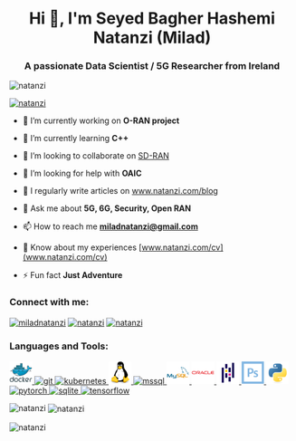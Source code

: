 <h1 align="center">Hi 👋, I'm Seyed Bagher Hashemi Natanzi (Milad)</h1>
<h3 align="center">A passionate Data Scientist / 5G Researcher from Ireland</h3>

<p align="left"> <img src="https://komarev.com/ghpvc/?username=natanzi&label=Profile%20views&color=0e75b6&style=flat" alt="natanzi" /> </p>

<p align="left"> <a href="https://github.com/ryo-ma/github-profile-trophy"><img src="https://github-profile-trophy.vercel.app/?username=natanzi" alt="natanzi" /></a> </p>

- 🔭 I’m currently working on **O-RAN project**

- 🌱 I’m currently learning **C++**

- 👯 I’m looking to collaborate on [SD-RAN](https://sd-ran.org)

- 🤝 I’m looking for help with **OAIC**

- 📝 I regularly write articles on www.natanzi.com/blog

- 💬 Ask me about **5G, 6G, Security, Open RAN**

- 📫 How to reach me **miladnatanzi@gmail.com**

- 📄 Know about my experiences [www.natanzi.com/cv](www.natanzi.com/cv)

- ⚡ Fun fact **Just Adventure**

<h3 align="left">Connect with me:</h3>
<p align="left">
<a href="https://twitter.com/miladnatanzi" target="blank"><img align="center" src="https://raw.githubusercontent.com/rahuldkjain/github-profile-readme-generator/master/src/images/icons/Social/twitter.svg" alt="miladnatanzi" height="30" width="40" /></a>
<a href="https://linkedin.com/in/natanzi" target="blank"><img align="center" src="https://raw.githubusercontent.com/rahuldkjain/github-profile-readme-generator/master/src/images/icons/Social/linked-in-alt.svg" alt="natanzi" height="30" width="40" /></a>
<a href="https://dribbble.com/natanzi" target="blank"><img align="center" src="https://raw.githubusercontent.com/rahuldkjain/github-profile-readme-generator/master/src/images/icons/Social/dribbble.svg" alt="natanzi" height="30" width="40" /></a>
</p>

<h3 align="left">Languages and Tools:</h3>
<p align="left"> <a href="https://www.docker.com/" target="_blank" rel="noreferrer"> <img src="https://raw.githubusercontent.com/devicons/devicon/master/icons/docker/docker-original-wordmark.svg" alt="docker" width="40" height="40"/> </a> <a href="https://git-scm.com/" target="_blank" rel="noreferrer"> <img src="https://www.vectorlogo.zone/logos/git-scm/git-scm-icon.svg" alt="git" width="40" height="40"/> </a> <a href="https://kubernetes.io" target="_blank" rel="noreferrer"> <img src="https://www.vectorlogo.zone/logos/kubernetes/kubernetes-icon.svg" alt="kubernetes" width="40" height="40"/> </a> <a href="https://www.linux.org/" target="_blank" rel="noreferrer"> <img src="https://raw.githubusercontent.com/devicons/devicon/master/icons/linux/linux-original.svg" alt="linux" width="40" height="40"/> </a> <a href="https://www.microsoft.com/en-us/sql-server" target="_blank" rel="noreferrer"> <img src="https://www.svgrepo.com/show/303229/microsoft-sql-server-logo.svg" alt="mssql" width="40" height="40"/> </a> <a href="https://www.mysql.com/" target="_blank" rel="noreferrer"> <img src="https://raw.githubusercontent.com/devicons/devicon/master/icons/mysql/mysql-original-wordmark.svg" alt="mysql" width="40" height="40"/> </a> <a href="https://www.oracle.com/" target="_blank" rel="noreferrer"> <img src="https://raw.githubusercontent.com/devicons/devicon/master/icons/oracle/oracle-original.svg" alt="oracle" width="40" height="40"/> </a> <a href="https://pandas.pydata.org/" target="_blank" rel="noreferrer"> <img src="https://raw.githubusercontent.com/devicons/devicon/2ae2a900d2f041da66e950e4d48052658d850630/icons/pandas/pandas-original.svg" alt="pandas" width="40" height="40"/> </a> <a href="https://www.photoshop.com/en" target="_blank" rel="noreferrer"> <img src="https://raw.githubusercontent.com/devicons/devicon/master/icons/photoshop/photoshop-line.svg" alt="photoshop" width="40" height="40"/> </a> <a href="https://www.python.org" target="_blank" rel="noreferrer"> <img src="https://raw.githubusercontent.com/devicons/devicon/master/icons/python/python-original.svg" alt="python" width="40" height="40"/> </a> <a href="https://pytorch.org/" target="_blank" rel="noreferrer"> <img src="https://www.vectorlogo.zone/logos/pytorch/pytorch-icon.svg" alt="pytorch" width="40" height="40"/> </a> <a href="https://www.sqlite.org/" target="_blank" rel="noreferrer"> <img src="https://www.vectorlogo.zone/logos/sqlite/sqlite-icon.svg" alt="sqlite" width="40" height="40"/> </a> <a href="https://www.tensorflow.org" target="_blank" rel="noreferrer"> <img src="https://www.vectorlogo.zone/logos/tensorflow/tensorflow-icon.svg" alt="tensorflow" width="40" height="40"/> </a> </p>

<p><img align="left" src="https://github-readme-stats.vercel.app/api/top-langs?username=natanzi&show_icons=true&locale=en&layout=compact" alt="natanzi" /></p>

<p>&nbsp;<img align="center" src="https://github-readme-stats.vercel.app/api?username=natanzi&show_icons=true&locale=en" alt="natanzi" /></p>

<p><img align="center" src="https://github-readme-streak-stats.herokuapp.com/?user=natanzi&" alt="natanzi" /></p>

